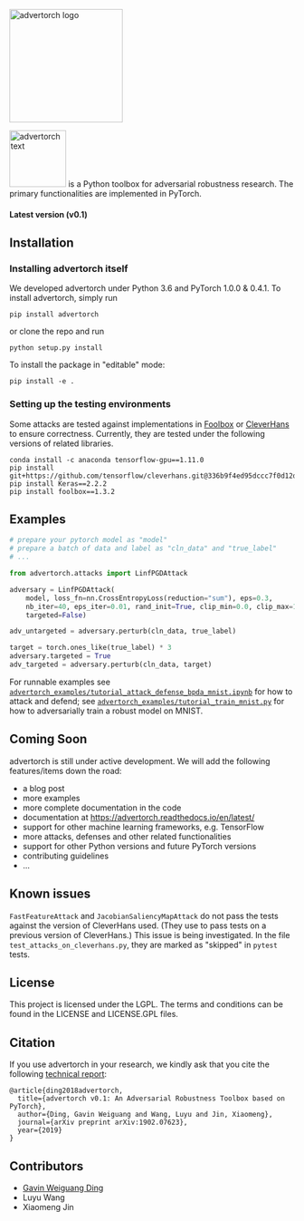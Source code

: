 <a href="https://github.com/borealisai/advertorch" target="_blank"><img src="https://raw.githubusercontent.com/borealisai/advertorch/master/assets/logo.png?raw=true" alt="advertorch logo" width="200"></a>

<a href="https://github.com/borealisai/advertorch" target="_blank"><img src="https://raw.githubusercontent.com/borealisai/advertorch/master/assets/advertorch.png?raw=true" alt="advertorch text" width="100"></a> is a Python toolbox for adversarial robustness research. The primary functionalities are implemented in PyTorch.


#### Latest version (v0.1)

## Installation

### Installing advertorch itself

We developed advertorch under Python 3.6 and PyTorch 1.0.0 & 0.4.1. To install advertorch, simply run

```
pip install advertorch
```

or clone the repo and run
```
python setup.py install
```

To install the package in "editable" mode:
```
pip install -e .
```

### Setting up the testing environments

Some attacks are tested against implementations in [Foolbox](https://github.com/bethgelab/foolbox) or [CleverHans](https://github.com/tensorflow/cleverhans) to ensure correctness. Currently, they are tested under the following versions of related libraries.
```
conda install -c anaconda tensorflow-gpu==1.11.0
pip install git+https://github.com/tensorflow/cleverhans.git@336b9f4ed95dccc7f0d12d338c2038c53786ab70
pip install Keras==2.2.2
pip install foolbox==1.3.2
```


## Examples
```python
# prepare your pytorch model as "model"
# prepare a batch of data and label as "cln_data" and "true_label"
# ...

from advertorch.attacks import LinfPGDAttack

adversary = LinfPGDAttack(
    model, loss_fn=nn.CrossEntropyLoss(reduction="sum"), eps=0.3,
    nb_iter=40, eps_iter=0.01, rand_init=True, clip_min=0.0, clip_max=1.0,
    targeted=False)

adv_untargeted = adversary.perturb(cln_data, true_label)

target = torch.ones_like(true_label) * 3
adversary.targeted = True
adv_targeted = adversary.perturb(cln_data, target)
```

For runnable examples see [`advertorch_examples/tutorial_attack_defense_bpda_mnist.ipynb`](https://github.com/BorealisAI/advertorch/blob/master/advertorch_examples/tutorial_attack_defense_bpda_mnist.ipynb) for how to attack and defend; see [`advertorch_examples/tutorial_train_mnist.py`](https://github.com/BorealisAI/advertorch/blob/master/advertorch_examples/tutorial_train_mnist.py) for how to adversarially train a robust model on MNIST.


## Coming Soon

advertorch is still under active development. We will add the following features/items down the road:

* a blog post
* more examples
* more complete documentation in the code
* documentation at https://advertorch.readthedocs.io/en/latest/
* support for other machine learning frameworks, e.g. TensorFlow
* more attacks, defenses and other related functionalities
* support for other Python versions and future PyTorch versions
* contributing guidelines
* ...


## Known issues

`FastFeatureAttack` and `JacobianSaliencyMapAttack` do not pass the tests against the version of CleverHans used. (They use to pass tests on a previous version of CleverHans.) This issue is being investigated. In the file `test_attacks_on_cleverhans.py`, they are marked as "skipped" in `pytest` tests. 

## License

This project is licensed under the LGPL. The terms and conditions can be found in the LICENSE and LICENSE.GPL files.

## Citation

If you use advertorch in your research, we kindly ask that you cite the following [technical report](https://arxiv.org/abs/1902.07623):

```
@article{ding2018advertorch,
  title={advertorch v0.1: An Adversarial Robustness Toolbox based on PyTorch},
  author={Ding, Gavin Weiguang and Wang, Luyu and Jin, Xiaomeng},
  journal={arXiv preprint arXiv:1902.07623},
  year={2019}
}
```


## Contributors

* [Gavin Weiguang Ding](https://gwding.github.io/)
* Luyu Wang
* Xiaomeng Jin